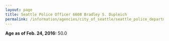 ```yaml
---
layout: page
title: Seattle Police Officer 6608 Bradley S. Dupleich
permalink: /information/agencies/city_of_seattle/seattle_police_department/copbook/6608/
---
```


**Age as of Feb. 24, 2016:** 50.0
